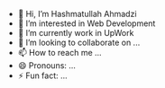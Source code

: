 - 👋 Hi, I’m Hashmatullah Ahmadzi
- 👀 I’m interested in Web Development
- 🌱 I’m currently work in UpWork
- 💞️ I’m looking to collaborate on ...
- 📫 How to reach me ...
- 😄 Pronouns: ...
- ⚡ Fun fact: ...

<!---
1sayedking/1sayedking is a ✨ special ✨ repository because its `README.md` (this file) appears on your GitHub profile.
You can click the Preview link to take a look at your changes.
--->
